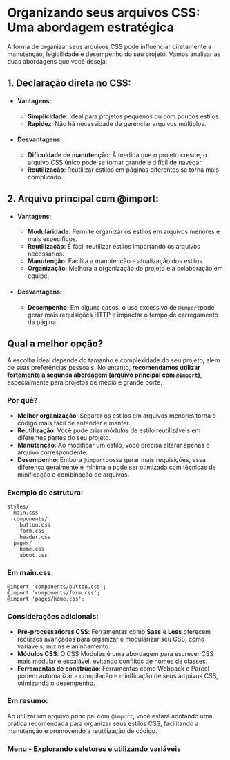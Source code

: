 # Organizando seus arquivos CSS: Uma abordagem estratégica

A forma de organizar seus arquivos CSS pode influenciar diretamente a manutenção, legibilidade e desempenho do seu projeto. Vamos analisar as duas abordagens que você deseja:

## 1. Declaração direta no CSS:
- #### Vantagens:
    - **Simplicidade**: Ideal para projetos pequenos ou com poucos estilos.
    - **Rapidez**: Não há necessidade de gerenciar arquivos múltiplos.
- #### Desvantagens:
    - **Dificuldade de manutenção**: À medida que o projeto cresce, o arquivo CSS único pode se tornar grande e difícil de navegar.
    - **Reutilização**: Reutilizar estilos em páginas diferentes se torna mais complicado.
## 2. Arquivo principal com @import:
- #### Vantagens:
    - **Modularidade**: Permite organizar os estilos em arquivos menores e mais específicos.
    - **Reutilização**: É fácil reutilizar estilos importando os arquivos necessários.
    - **Manutenção**: Facilita a manutenção e atualização dos estilos.
    - **Organização**: Melhora a organização do projeto e a colaboração em equipe.
- #### Desvantagens:
    - **Desempenho**: Em alguns casos, o uso excessivo de `@import`pode gerar mais requisições HTTP e impactar o tempo de carregamento da página.

## Qual a melhor opção?

A escolha ideal depende do tamanho e complexidade do seu projeto, além de suas preferências pessoais. No entanto, **recomendamos utilizar fortemente a segunda abordagem (arquivo principal com `@import`)**, especialmente para projetos de médio e grande porte.

### Por quê?

- **Melhor organização**: Separar os estilos em arquivos menores torna o código mais fácil de entender e manter.
- **Reutilização**: Você pode criar módulos de estilo reutilizáveis ​​em diferentes partes do seu projeto.
- **Manutenção**: Ao modificar um estilo, você precisa alterar apenas o arquivo correspondente.
- **Desempenho**: Embora `@import`possa gerar mais requisições, essa diferença geralmente é mínima e pode ser otimizada com técnicas de minificação e combinação de arquivos.

### Exemplo de estrutura:

```
styles/
  main.css
  components/
    button.css
    form.css
    header.css
  pages/
    home.css
    about.css
```

### Em main.css:

```
@import 'components/button.css';
@import 'components/form.css';
@import 'pages/home.css';
```

### Considerações adicionais:

- **Pré-processadores CSS**: Ferramentas como **Sass** e **Less** oferecem recursos avançados para organizar e modularizar seu CSS, como variáveis, mixins e aninhamento.
- **Módulos CSS**: O CSS Modules é uma abordagem para escrever CSS mais modular e escalável, evitando conflitos de nomes de classes.
- **Ferramentas de construção**: Ferramentas como Webpack e Parcel podem automatizar a compilação e minificação de seus arquivos CSS, otimizando o desempenho.

### Em resumo:

Ao utilizar um arquivo principal com `@import`, você estará adotando uma prática recomendada para organizar seus estilos CSS, facilitando a manutenção e promovendo a reutilização de código.

### [Menu - Explorando seletores e utilizando variáveis](./menu.md)